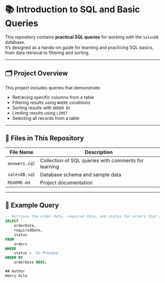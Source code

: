 # 📚 Introduction to SQL and Basic Queries

This repository contains **practical SQL queries** for working with the `SalesDB` database.  
It’s designed as a hands-on guide for learning and practicing SQL basics, from data retrieval to filtering and sorting.

---

## 🗂 Project Overview
This project includes queries that demonstrate:
- Retrieving specific columns from a table
- Filtering results using `WHERE` conditions
- Sorting results with `ORDER BY`
- Limiting results using `LIMIT`
- Selecting all records from a table

---

## 📄 Files in This Repository
| File Name       | Description |
|-----------------|-------------|
| `answers.sql`   | Collection of SQL queries with comments for learning |
| `salesDB.sql`   | Database schema and sample data |
| `README.md`     | Project documentation |

---

## 🧾 Example Query
```sql
-- Retrieve the order date, required date, and status for orders that are in process
SELECT 
    orderDate, 
    requiredDate, 
    status
FROM 
    orders
WHERE 
    status = 'In Process'
ORDER BY 
    orderDate DESC;

## Author
Henry Oile